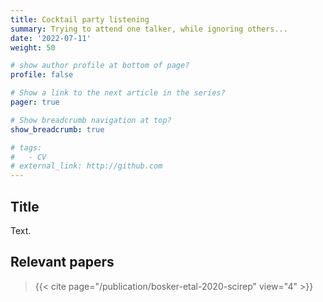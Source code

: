 ```yaml
---
title: Cocktail party listening
summary: Trying to attend one talker, while ignoring others...
date: '2022-07-11'
weight: 50

# show author profile at bottom of page?
profile: false

# Show a link to the next article in the series?
pager: true

# Show breadcrumb navigation at top?
show_breadcrumb: true

# tags:
#   - CV
# external_link: http://github.com
---
```


## Title

Text.

## Relevant papers

> {{< cite page="/publication/bosker-etal-2020-scirep" view="4" >}}
